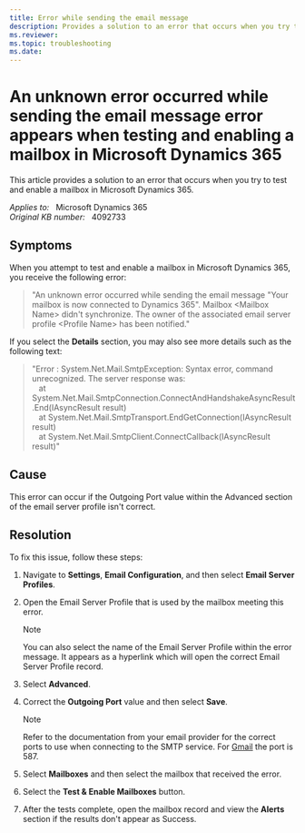 ```yaml
---
title: Error while sending the email message
description: Provides a solution to an error that occurs when you try to test and enable a mailbox in Microsoft Dynamics 365.
ms.reviewer: 
ms.topic: troubleshooting
ms.date: 
---
```

# An unknown error occurred while sending the email message error appears when testing and enabling a mailbox in Microsoft Dynamics 365

This article provides a solution to an error that occurs when you try to test and enable a mailbox in Microsoft Dynamics 365.

_Applies to:_ &nbsp; Microsoft Dynamics 365  
_Original KB number:_ &nbsp; 4092733

## Symptoms

When you attempt to test and enable a mailbox in Microsoft Dynamics 365, you receive the following error:

> "An unknown error occurred while sending the email message "Your mailbox is now connected to Dynamics 365". Mailbox \<Mailbox Name> didn't synchronize. The owner of the associated email server profile \<Profile Name> has been notified."

If you select the **Details** section, you may also see more details such as the following text:

> "Error : System.Net.Mail.SmtpException: Syntax error, command unrecognized. The server response was:  
   at System.Net.Mail.SmtpConnection.ConnectAndHandshakeAsyncResult.End(IAsyncResult result)  
   at System.Net.Mail.SmtpTransport.EndGetConnection(IAsyncResult result)  
   at System.Net.Mail.SmtpClient.ConnectCallback(IAsyncResult result)"

## Cause

This error can occur if the Outgoing Port value within the Advanced section of the email server profile isn't correct.

## Resolution

To fix this issue, follow these steps:

1. Navigate to **Settings**, **Email Configuration**, and then select **Email Server Profiles**.
2. Open the Email Server Profile that is used by the mailbox meeting this error.

    > [!NOTE]
    > You can also select the name of the Email Server Profile within the error message. It appears as a hyperlink which will open the correct Email Server Profile record.

3. Select **Advanced**.
4. Correct the **Outgoing Port** value and then select **Save**.

    > [!NOTE]
    > Refer to the documentation from your email provider for the correct ports to use when connecting to the SMTP service. For [Gmail](https://support.google.com/mail/answer/7104828) the port is 587.

5. Select **Mailboxes** and then select the mailbox that received the error.
6. Select the **Test & Enable Mailboxes** button.
7. After the tests complete, open the mailbox record and view the **Alerts** section if the results don't appear as Success.
